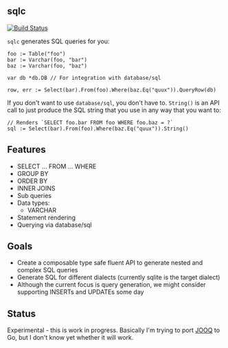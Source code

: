 sqlc
----

[![Build Status](https://travis-ci.org/relops/sqlc.png?branch=master)](https://travis-ci.org/relops/sqlc)

`sqlc` generates SQL queries for you:
	
	foo := Table("foo")
	bar := Varchar(foo, "bar")
	baz := Varchar(foo, "baz")

	var db *db.DB // For integration with database/sql

	row, err := Select(bar).From(foo).Where(baz.Eq("quux")).QueryRow(db)

If you don't want to use `database/sql`, you don't have to. `String()` is an API call to just produce the SQL string that you use in any way that you want to:

	// Renders `SELECT foo.bar FROM foo WHERE foo.baz = ?`
	sql := Select(bar).From(foo).Where(baz.Eq("quux")).String()

Features
--------

* SELECT ... FROM ... WHERE
* GROUP BY
* ORDER BY
* INNER JOINS
* Sub queries
* Data types:
  * VARCHAR
* Statement rendering
* Querying via database/sql

Goals
-----

* Create a composable type safe fluent API to generate nested and complex SQL queries
* Generate SQL for different dialects (currently sqlite is the target dialect)
* Although the current focus is query generation, we might consider supporting INSERTs and UPDATEs some day 


Status
------

Experimental - this is work in progress. Basically I'm trying to port [JOOQ][] to Go, but I don't know yet whether it will work.

[jooq]: http://jooq.org